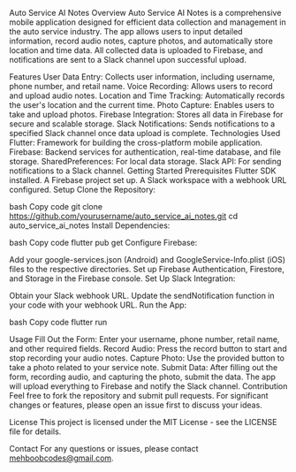 Auto Service AI Notes
Overview
Auto Service AI Notes is a comprehensive mobile application designed for efficient data collection and management in the auto service industry. The app allows users to input detailed information, record audio notes, capture photos, and automatically store location and time data. All collected data is uploaded to Firebase, and notifications are sent to a Slack channel upon successful upload.

Features
User Data Entry: Collects user information, including username, phone number, and retail name.
Voice Recording: Allows users to record and upload audio notes.
Location and Time Tracking: Automatically records the user's location and the current time.
Photo Capture: Enables users to take and upload photos.
Firebase Integration: Stores all data in Firebase for secure and scalable storage.
Slack Notifications: Sends notifications to a specified Slack channel once data upload is complete.
Technologies Used
Flutter: Framework for building the cross-platform mobile application.
Firebase: Backend services for authentication, real-time database, and file storage.
SharedPreferences: For local data storage.
Slack API: For sending notifications to a Slack channel.
Getting Started
Prerequisites
Flutter SDK installed.
A Firebase project set up.
A Slack workspace with a webhook URL configured.
Setup
Clone the Repository:

bash
Copy code
git clone https://github.com/yourusername/auto_service_ai_notes.git
cd auto_service_ai_notes
Install Dependencies:

bash
Copy code
flutter pub get
Configure Firebase:

Add your google-services.json (Android) and GoogleService-Info.plist (iOS) files to the respective directories.
Set up Firebase Authentication, Firestore, and Storage in the Firebase console.
Set Up Slack Integration:

Obtain your Slack webhook URL.
Update the sendNotification function in your code with your webhook URL.
Run the App:

bash
Copy code
flutter run

Usage
Fill Out the Form: Enter your username, phone number, retail name, and other required fields.
Record Audio: Press the record button to start and stop recording your audio notes.
Capture Photo: Use the provided button to take a photo related to your service note.
Submit Data: After filling out the form, recording audio, and capturing the photo, submit the data. The app will upload everything to Firebase and notify the Slack channel.
Contribution
Feel free to fork the repository and submit pull requests. For significant changes or features, please open an issue first to discuss your ideas.

License
This project is licensed under the MIT License - see the LICENSE file for details.

Contact
For any questions or issues, please contact mehboobcodes@gmail.com.